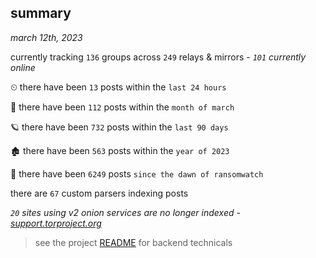 
## summary
_march 12th, 2023_

currently tracking `136` groups across `249` relays & mirrors - _`101` currently online_

⏲ there have been `13` posts within the `last 24 hours`

🦈 there have been `112` posts within the `month of march`

🪐 there have been `732` posts within the `last 90 days`

🏚 there have been `563` posts within the `year of 2023`

🦕 there have been `6249` posts `since the dawn of ransomwatch`

there are `67` custom parsers indexing posts

_`20` sites using v2 onion services are no longer indexed - [support.torproject.org](https://support.torproject.org/onionservices/v2-deprecation/)_

> see the project [README](https://github.com/joshhighet/ransomwatch#ransomwatch--) for backend technicals
